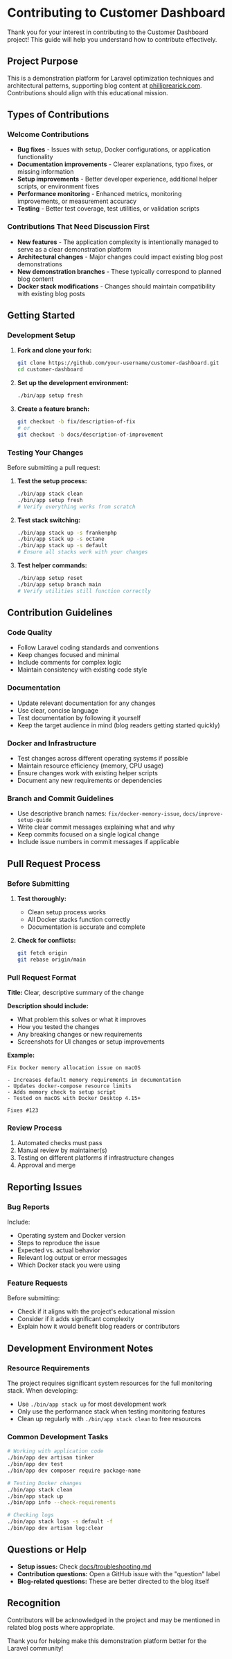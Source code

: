 # Contributing to Customer Dashboard

Thank you for your interest in contributing to the Customer Dashboard project! This guide will help you understand how
to contribute effectively.

## Project Purpose

This is a demonstration platform for Laravel optimization techniques and architectural patterns, supporting blog content
at [philliprearick.com](https://philliprearick.com). Contributions should align with this educational mission.

## Types of Contributions

### Welcome Contributions

- **Bug fixes** - Issues with setup, Docker configurations, or application functionality
- **Documentation improvements** - Clearer explanations, typo fixes, or missing information
- **Setup improvements** - Better developer experience, additional helper scripts, or environment fixes
- **Performance monitoring** - Enhanced metrics, monitoring improvements, or measurement accuracy
- **Testing** - Better test coverage, test utilities, or validation scripts

### Contributions That Need Discussion First

- **New features** - The application complexity is intentionally managed to serve as a clear demonstration platform
- **Architectural changes** - Major changes could impact existing blog post demonstrations
- **New demonstration branches** - These typically correspond to planned blog content
- **Docker stack modifications** - Changes should maintain compatibility with existing blog posts

## Getting Started

### Development Setup

1. **Fork and clone your fork:**
   ```bash
   git clone https://github.com/your-username/customer-dashboard.git
   cd customer-dashboard
   ```

2. **Set up the development environment:**
   ```bash
   ./bin/app setup fresh
   ```

3. **Create a feature branch:**
   ```bash
   git checkout -b fix/description-of-fix
   # or
   git checkout -b docs/description-of-improvement
   ```

### Testing Your Changes

Before submitting a pull request:

1. **Test the setup process:**
   ```bash
   ./bin/app stack clean
   ./bin/app setup fresh
   # Verify everything works from scratch
   ```

2. **Test stack switching:**
   ```bash
   ./bin/app stack up -s frankenphp
   ./bin/app stack up -s octane
   ./bin/app stack up -s default
   # Ensure all stacks work with your changes
   ```

3. **Test helper commands:**
   ```bash
   ./bin/app setup reset
   ./bin/app setup branch main
   # Verify utilities still function correctly
   ```

## Contribution Guidelines

### Code Quality

- Follow Laravel coding standards and conventions
- Keep changes focused and minimal
- Include comments for complex logic
- Maintain consistency with existing code style

### Documentation

- Update relevant documentation for any changes
- Use clear, concise language
- Test documentation by following it yourself
- Keep the target audience in mind (blog readers getting started quickly)

### Docker and Infrastructure

- Test changes across different operating systems if possible
- Maintain resource efficiency (memory, CPU usage)
- Ensure changes work with existing helper scripts
- Document any new requirements or dependencies

### Branch and Commit Guidelines

- Use descriptive branch names: `fix/docker-memory-issue`, `docs/improve-setup-guide`
- Write clear commit messages explaining what and why
- Keep commits focused on a single logical change
- Include issue numbers in commit messages if applicable

## Pull Request Process

### Before Submitting

1. **Test thoroughly:**
    - Clean setup process works
    - All Docker stacks function correctly
    - Documentation is accurate and complete

2. **Check for conflicts:**
   ```bash
   git fetch origin
   git rebase origin/main
   ```

### Pull Request Format

**Title:** Clear, descriptive summary of the change

**Description should include:**

- What problem this solves or what it improves
- How you tested the changes
- Any breaking changes or new requirements
- Screenshots for UI changes or setup improvements

**Example:**

```
Fix Docker memory allocation issue on macOS

- Increases default memory requirements in documentation
- Updates docker-compose resource limits
- Adds memory check to setup script
- Tested on macOS with Docker Desktop 4.15+

Fixes #123
```

### Review Process

1. Automated checks must pass
2. Manual review by maintainer(s)
3. Testing on different platforms if infrastructure changes
4. Approval and merge

## Reporting Issues

### Bug Reports

Include:

- Operating system and Docker version
- Steps to reproduce the issue
- Expected vs. actual behavior
- Relevant log output or error messages
- Which Docker stack you were using

### Feature Requests

Before submitting:

- Check if it aligns with the project's educational mission
- Consider if it adds significant complexity
- Explain how it would benefit blog readers or contributors

## Development Environment Notes

### Resource Requirements

The project requires significant system resources for the full monitoring stack. When developing:

- Use `./bin/app stack up` for most development work
- Only use the performance stack when testing monitoring features
- Clean up regularly with `./bin/app stack clean` to free resources

### Common Development Tasks

```bash
# Working with application code
./bin/app dev artisan tinker
./bin/app dev test
./bin/app dev composer require package-name

# Testing Docker changes
./bin/app stack clean
./bin/app stack up
./bin/app info --check-requirements

# Checking logs
./bin/app stack logs -s default -f
./bin/app dev artisan log:clear
```

## Questions or Help

- **Setup issues:** Check [docs/troubleshooting.md](docs/troubleshooting.md)
- **Contribution questions:** Open a GitHub issue with the "question" label
- **Blog-related questions:** These are better directed to the blog itself

## Recognition

Contributors will be acknowledged in the project and may be mentioned in related blog posts where appropriate.

Thank you for helping make this demonstration platform better for the Laravel community!
